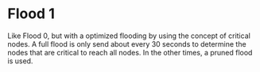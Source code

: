 # Flood 1

Like Flood 0, but with a optimized flooding by using the concept of critical nodes. A full flood is only send about every 30 seconds to determine the nodes that are critical to reach all nodes. In the other times, a pruned flood is used.
